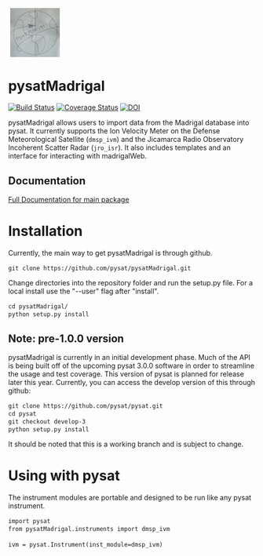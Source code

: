 <div align="left">
        <img height="0" width="0px">
        <img width="20%" src="/docs/figures/pysatMadrigal.png" alt="pysatMadrigal" title="pysatMadrigal"</img>
</div>

# pysatMadrigal
<!-- [![Documentation Status](https://readthedocs.org/projects/pysatMadrigal/badge/?version=latest)](http://pysatMadrigal.readthedocs.io/en/latest/?badge=latest) -->
<!-- [![DOI](https://zenodo.org/badge/209358908.svg)](https://zenodo.org/badge/latestdoi/209358908) -->

[![Build Status](https://travis-ci.org/pysat/pysatMadrigal.svg?branch=master)](https://travis-ci.com/pysat/pysatMadrigal)
[![Coverage Status](https://coveralls.io/repos/github/pysat/pysatMadrigal/badge.svg?branch=master)](https://coveralls.io/github/pysat/pysatMadrigal?branch=master)
[![DOI](https://zenodo.org/badge/258384773.svg)](https://zenodo.org/badge/latestdoi/258384773)


<!-- [![Maintainability](https://api.codeclimate.com/v1/badges/83011911691b9d2076e9/maintainability)](https://codeclimate.com/github/pysat/pysatMadrigal/maintainability) -->

pysatMadrigal allows users to import data from the Madrigal database into pysat.  It currently supports the Ion Velocity Meter on the Defense Meteorological Satellite (`dmsp_ivm`) and the Jicamarca Radio Observatory Incoherent Scatter Radar (`jro_isr`).  It also includes templates and an interface for interacting with madrigalWeb.


Documentation
---------------------
[Full Documentation for main package](http://pysat.readthedocs.io/en/latest/)


# Installation

Currently, the main way to get pysatMadrigal is through github.

```
git clone https://github.com/pysat/pysatMadrigal.git
```

Change directories into the repository folder and run the setup.py file.  For
a local install use the "--user" flag after "install".

```
cd pysatMadrigal/
python setup.py install
```

Note: pre-1.0.0 version
------------------
pysatMadrigal is currently in an initial development phase.  Much of the API is being built off of the upcoming pysat 3.0.0 software in order to streamline the usage and test coverage.  This version of pysat is planned for release later this year.  Currently, you can access the develop version of this through github:
```
git clone https://github.com/pysat/pysat.git
cd pysat
git checkout develop-3
python setup.py install
```
It should be noted that this is a working branch and is subject to change.

# Using with pysat

The instrument modules are portable and designed to be run like any pysat instrument.

```
import pysat
from pysatMadrigal.instruments import dmsp_ivm

ivm = pysat.Instrument(inst_module=dmsp_ivm)
```
